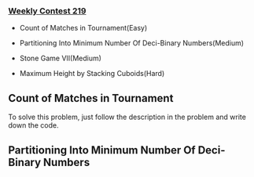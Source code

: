 ### [Weekly Contest 219](https://leetcode.com/contest/weekly-contest-219)

- Count of Matches in Tournament(Easy)

- Partitioning Into Minimum Number Of Deci-Binary Numbers(Medium)

- Stone Game VII(Medium)

- Maximum Height by Stacking Cuboids(Hard)

## Count of Matches in Tournament
To solve this problem, just follow the description in the problem and write down the code.

## Partitioning Into Minimum Number Of Deci-Binary Numbers
